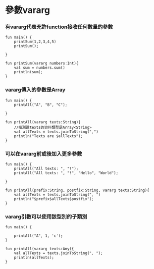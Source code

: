 # 參數vararg
### 有vararg代表充許function接收任何數量的參數
	fun main() {
	    printSum(1,2,3,4,5)
	    printSum();
	    
	}
	
	fun printSum(vararg numbers:Int){
	    val sum = numbers.sum()
	    println(sum);
	}  

### vararg傳入的參數是Array<T>
	fun main() {
	    printAll("A", "B", "C");
	    
	}
	
	fun printAll(vararg texts:String){
	    //推測這texts的資料類型是Array<String>
	    val allTexts = texts.joinToString(",")
	    println("Texts are $allTexts");
	}
	
### 可以在vararg前或後加入更多參數
	fun main() {
	    printAll("All texts: ", "!");
	    printAll("All texts: ", "!", "Hello", "World");
	    
	}
	
	fun printAll(prefix:String, postfix:String, vararg texts:String){
	    val allTexts = texts.joinToString(", ")
	    println("$prefix$allTexts$postfix");
	}
### vararg引數可以使用該型別的子類別
	fun main() {
	    
	    printAll("A", 1, 'c');
	}
	
	fun printAll(vararg texts:Any){
	    val allTexts = texts.joinToString(", ");
	    println(allTexts);
	}